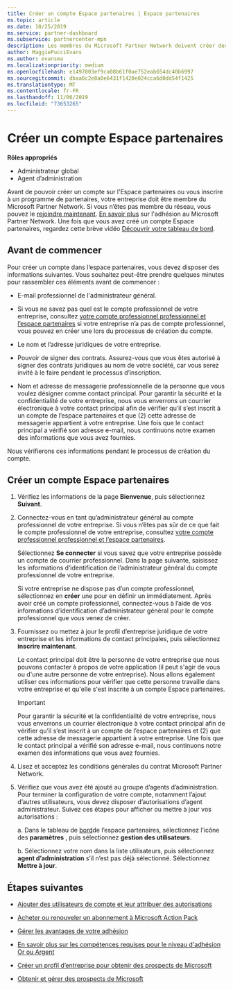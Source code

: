 ```yaml
---
title: Créer un compte Espace partenaires | Espace partenaires
ms.topic: article
ms.date: 10/25/2019
ms.service: partner-dashboard
ms.subservice: partnercenter-mpn
description: Les membres du Microsoft Partner Network doivent créer des comptes Espace partenaires pour gérer leurs revenus du réseau et leurs compétences, ainsi que créer un profil d’entreprise.
author: MaggiePucciEvans
ms.author: evansma
ms.localizationpriority: medium
ms.openlocfilehash: e1497003ef9ca08b61f0ae752eab654dc40b6997
ms.sourcegitcommit: dbaa6c2e8a0e6431f1420e024cca6d0dd54f1425
ms.translationtype: MT
ms.contentlocale: fr-FR
ms.lasthandoff: 11/06/2019
ms.locfileid: "73653265"
---
```

# <a name="create-a-partner-center-account"></a>Créer un compte Espace partenaires

**Rôles appropriés**

- Administrateur global
- Agent d’administration

Avant de pouvoir créer un compte sur l'Espace partenaires ou vous inscrire à un programme de partenaires, votre entreprise doit être membre du Microsoft Partner Network. Si vous n’êtes pas membre du réseau, vous pouvez le [rejoindre maintenant](https://partners.microsoft.com/PartnerProgram/simplifiedenrollment.aspx).  [En savoir plus](https://partner.microsoft.com/membership) sur l'adhésion au Microsoft Partner Network. Une fois que vous avez créé un compte Espace partenaires, regardez cette brève vidéo [Découvrir votre tableau de bord](https://vimeo.com/290338211).

## <a name="before-you-begin"></a>Avant de commencer

Pour créer un compte dans l’espace partenaires, vous devez disposer des informations suivantes. Vous souhaitez peut-être prendre quelques minutes pour rassembler ces éléments avant de commencer :

-   E-mail professionnel de l'administrateur général.

-   Si vous ne savez pas quel est le compte professionnel de votre entreprise, consultez [votre compte professionnel professionnel et l’espace partenaires](azure-active-directory-tenants-and-partner-center.md) si votre entreprise n’a pas de compte professionnel, vous pouvez en créer une lors du processus de création du compte. 

-   Le nom et l’adresse juridiques de votre entreprise.  

-   Pouvoir de signer des contrats. Assurez-vous que vous êtes autorisé à signer des contrats juridiques au nom de votre société, car vous serez invité à le faire pendant le processus d’inscription.

-   Nom et adresse de messagerie professionnelle de la personne que vous voulez désigner comme contact principal. Pour garantir la sécurité et la confidentialité de votre entreprise, nous vous enverrons un courrier électronique à votre contact principal afin de vérifier qu’il s’est inscrit à un compte de l’espace partenaires et que (2) cette adresse de messagerie appartient à votre entreprise. Une fois que le contact principal a vérifié son adresse e-mail, nous continuons notre examen des informations que vous avez fournies.

Nous vérifierons ces informations pendant le processus de création du compte. 
 
## <a name="create-a-partner-center-account"></a>Créer un compte Espace partenaires

1.  Vérifiez les informations de la page **Bienvenue**, puis sélectionnez **Suivant**.

2.  Connectez-vous en tant qu’administrateur général au compte professionnel de votre entreprise. Si vous n’êtes pas sûr de ce que fait le compte professionnel de votre entreprise, consultez [votre compte professionnel professionnel et l’espace partenaires](azure-active-directory-tenants-and-partner-center.md).

    Sélectionnez **Se connecter** si vous savez que votre entreprise possède un compte de courrier professionnel. Dans la page suivante, saisissez les informations d’identification de l’administrateur général du compte professionnel de votre entreprise. 

    Si votre entreprise ne dispose pas d’un compte professionnel, sélectionnez en **créer** une pour en définir un immédiatement. Après avoir créé un compte professionnel, connectez-vous à l’aide de vos informations d’identification d’administrateur général pour le compte professionnel que vous venez de créer.

3.  Fournissez ou mettez à jour le profil d’entreprise juridique de votre entreprise et les informations de contact principales, puis sélectionnez **inscrire maintenant**. 

    Le contact principal doit être la personne de votre entreprise que nous pouvons contacter à propos de votre application (il peut s'agir de vous ou d'une autre personne de votre entreprise). Nous allons également utiliser ces informations pour vérifier que cette personne travaille dans votre entreprise et qu'elle s'est inscrite à un compte Espace partenaires.

    > [!IMPORTANT]  
    > Pour garantir la sécurité et la confidentialité de votre entreprise, nous vous enverrons un courrier électronique à votre contact principal afin de vérifier qu’il s’est inscrit à un compte de l’espace partenaires et (2) que cette adresse de messagerie appartient à votre entreprise. Une fois que le contact principal a vérifié son adresse e-mail, nous continuons notre examen des informations que vous avez fournies.

4.  Lisez et acceptez les conditions générales du contrat Microsoft Partner Network. 

5.  Vérifiez que vous avez été ajouté au groupe d’agents d’administration. Pour terminer la configuration de votre compte, notamment l’ajout d’autres utilisateurs, vous devez disposer d’autorisations d’agent administrateur. Suivez ces étapes pour afficher ou mettre à jour vos autorisations :

    a. Dans le tableau de [bord](https://partner.microsoft.com/dashboard/home**)de l’espace partenaires, sélectionnez l’icône des **paramètres** , puis sélectionnez **gestion des utilisateurs**.  

    b. Sélectionnez votre nom dans la liste utilisateurs, puis sélectionnez **agent d’administration** s’il n’est pas déjà sélectionné. Sélectionnez **Mettre à jour**.  

## <a name="next-steps"></a>Étapes suivantes

-   [Ajouter des utilisateurs de compte et leur attribuer des autorisations](create-user-accounts-and-set-permissions.md)

-   [Acheter ou renouveler un abonnement à Microsoft Action Pack](mpn-get-action-pack.md)

-   [Gérer les avantages de votre adhésion](manage-your-partner-network-benefits.md)

-   [En savoir plus sur les compétences requises pour le niveau d'adhésion Or ou Argent](https://partner.microsoft.com/membership/competencies)

-   [Créer un profil d’entreprise pour obtenir des prospects de Microsoft](create-a-marketing-profile.md)

-   [Obtenir et gérer des prospects de Microsoft](responding-to-referrals.md)